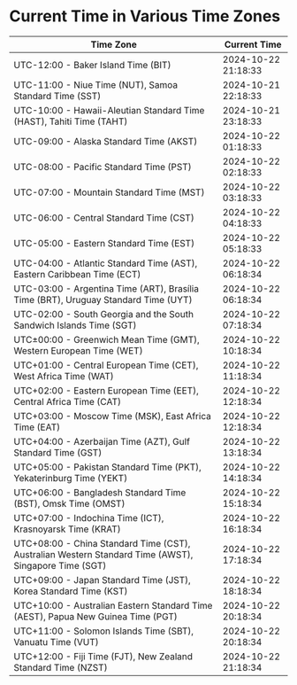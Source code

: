 # Current Time in Various Time Zones

| Time Zone | Current Time |
|-----------|--------------|
| UTC-12:00 - Baker Island Time (BIT) | 2024-10-22 21:18:33 |
| UTC-11:00 - Niue Time (NUT), Samoa Standard Time (SST) | 2024-10-21 22:18:33 |
| UTC-10:00 - Hawaii-Aleutian Standard Time (HAST), Tahiti Time (TAHT) | 2024-10-21 23:18:33 |
| UTC-09:00 - Alaska Standard Time (AKST) | 2024-10-22 01:18:33 |
| UTC-08:00 - Pacific Standard Time (PST) | 2024-10-22 02:18:33 |
| UTC-07:00 - Mountain Standard Time (MST) | 2024-10-22 03:18:33 |
| UTC-06:00 - Central Standard Time (CST) | 2024-10-22 04:18:33 |
| UTC-05:00 - Eastern Standard Time (EST) | 2024-10-22 05:18:33 |
| UTC-04:00 - Atlantic Standard Time (AST), Eastern Caribbean Time (ECT) | 2024-10-22 06:18:34 |
| UTC-03:00 - Argentina Time (ART), Brasília Time (BRT), Uruguay Standard Time (UYT) | 2024-10-22 06:18:34 |
| UTC-02:00 - South Georgia and the South Sandwich Islands Time (SGT) | 2024-10-22 07:18:34 |
| UTC±00:00 - Greenwich Mean Time (GMT), Western European Time (WET) | 2024-10-22 10:18:34 |
| UTC+01:00 - Central European Time (CET), West Africa Time (WAT) | 2024-10-22 11:18:34 |
| UTC+02:00 - Eastern European Time (EET), Central Africa Time (CAT) | 2024-10-22 12:18:34 |
| UTC+03:00 - Moscow Time (MSK), East Africa Time (EAT) | 2024-10-22 12:18:34 |
| UTC+04:00 - Azerbaijan Time (AZT), Gulf Standard Time (GST) | 2024-10-22 13:18:34 |
| UTC+05:00 - Pakistan Standard Time (PKT), Yekaterinburg Time (YEKT) | 2024-10-22 14:18:34 |
| UTC+06:00 - Bangladesh Standard Time (BST), Omsk Time (OMST) | 2024-10-22 15:18:34 |
| UTC+07:00 - Indochina Time (ICT), Krasnoyarsk Time (KRAT) | 2024-10-22 16:18:34 |
| UTC+08:00 - China Standard Time (CST), Australian Western Standard Time (AWST), Singapore Time (SGT) | 2024-10-22 17:18:34 |
| UTC+09:00 - Japan Standard Time (JST), Korea Standard Time (KST) | 2024-10-22 18:18:34 |
| UTC+10:00 - Australian Eastern Standard Time (AEST), Papua New Guinea Time (PGT) | 2024-10-22 20:18:34 |
| UTC+11:00 - Solomon Islands Time (SBT), Vanuatu Time (VUT) | 2024-10-22 20:18:34 |
| UTC+12:00 - Fiji Time (FJT), New Zealand Standard Time (NZST) | 2024-10-22 21:18:34 |

